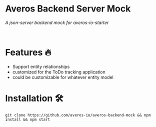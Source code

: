 # Averos Backend Server Mock
_A json-server backend mock for averos-io-starter_

<br>

# Features 🔥

-   Support entity relationships
-   customized for the ToDo tracking application 
-   could be customizable for whatever entity model

# Installation 🛠️

`git clone https://github.com/averos-io/averos-backend-mock && npm install && npm start`



